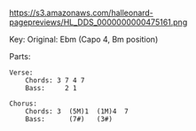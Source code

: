https://s3.amazonaws.com/halleonard-pagepreviews/HL_DDS_0000000000475161.png

Key:
    Original: Ebm (Capo 4, Bm position)

Parts:

    Verse:
        Chords: 3 7 4 7
        Bass:     2 1

    Chorus:
        Chords: 3  (5M)1  (1M)4  7
        Bass:      (7#)   (3#)
